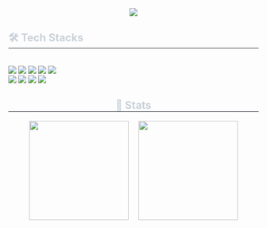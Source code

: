 <div align="center">
  <img src="https://capsule-render.vercel.app/api?type=waving&color=64c864&height=120&text=Hello,%20I'm%20PUZZ!&animation=fadeIn&fontColor=ffffff&fontSize=50" />
</div>

<div style="text-align: left;">
  <h2 style="border-bottom: 1px solid #21262d; color: #c9d1d9;"> 🛠️ Tech Stacks </h2><br>
  <div style="text-align: left;">
    <img src="https://img.shields.io/badge/Python-3776AB?style=flat&logo=Python&logoColor=white">
    <img src="https://img.shields.io/badge/PyTorch-EE4C2C?style=flat&logo=PyTorch&logoColor=white">
    <img src="https://img.shields.io/badge/React-61DAFB?style=flat&logo=React&logoColor=white">
    <img src="https://img.shields.io/badge/Javascript-F7DF1E?style=flat&logo=Javascript&logoColor=white">
    <img src="https://img.shields.io/badge/MySQL-4479A1?style=flat&logo=MySQL&logoColor=white"><br/>
    <img src="https://img.shields.io/badge/Notion-000000?style=flat&logo=Notion&logoColor=white">
    <img src="https://img.shields.io/badge/Node.js-339933?style=flat&logo=Node.js&logoColor=white">
    <img src="https://img.shields.io/badge/Tensorflow-FF6F00?style=flat&logo=Tensorflow&logoColor=white">
    <img src="https://img.shields.io/badge/C-A8B9CC?style=flat&logo=C&logoColor=white">
  </div>
</div>

<div style="text-align: center;">
  <h2 style="border-bottom: 1px solid #21262d; color: #c9d1d9;"> 🏅 Stats </h2>
  <div style="text-align: center;">
    <div style="display: inline-flex; justify-content: center; align-items: center; gap: 20px;">
      <img src="https://github-readme-stats.vercel.app/api?username=PUZ-Z&bg_color=ffffff&title_color=000000&text_color=000000&hide_border=true&card_width=400" height="200"/>
      <img src="https://github-readme-stats.vercel.app/api/top-langs/?username=PUZ-Z&layout=donut&hide_border=true" height="200"/>
    </div>
  </div>
</div>
